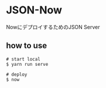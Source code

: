 JSON-Now
====

NowにデプロイするためのJSON Server

## how to use
```
# start local
$ yarn run serve

# deploy
$ now

```
